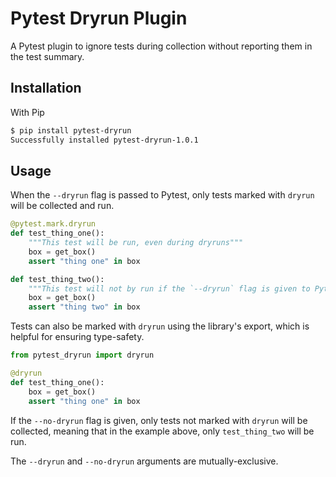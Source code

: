 # Pytest Dryrun Plugin

A Pytest plugin to ignore tests during collection without reporting them in the
test summary.

## Installation

With Pip

```sh
$ pip install pytest-dryrun
Successfully installed pytest-dryrun-1.0.1
```

## Usage

When the `--dryrun` flag is passed to Pytest, only tests marked with `dryrun`
will be collected and run.

```py
@pytest.mark.dryrun
def test_thing_one():
    """This test will be run, even during dryruns"""
    box = get_box()
    assert "thing one" in box

def test_thing_two():
    """This test will not by run if the `--dryrun` flag is given to Pytest"""
    box = get_box()
    assert "thing two" in box
```

Tests can also be marked with `dryrun` using the library's export, which is
helpful for ensuring type-safety.

```py
from pytest_dryrun import dryrun

@dryrun
def test_thing_one():
    box = get_box()
    assert "thing one" in box
```

If the `--no-dryrun` flag is given, only tests not marked with `dryrun` will be
collected, meaning that in the example above, only `test_thing_two` will be
run.

The `--dryrun` and `--no-dryrun` arguments are mutually-exclusive.
